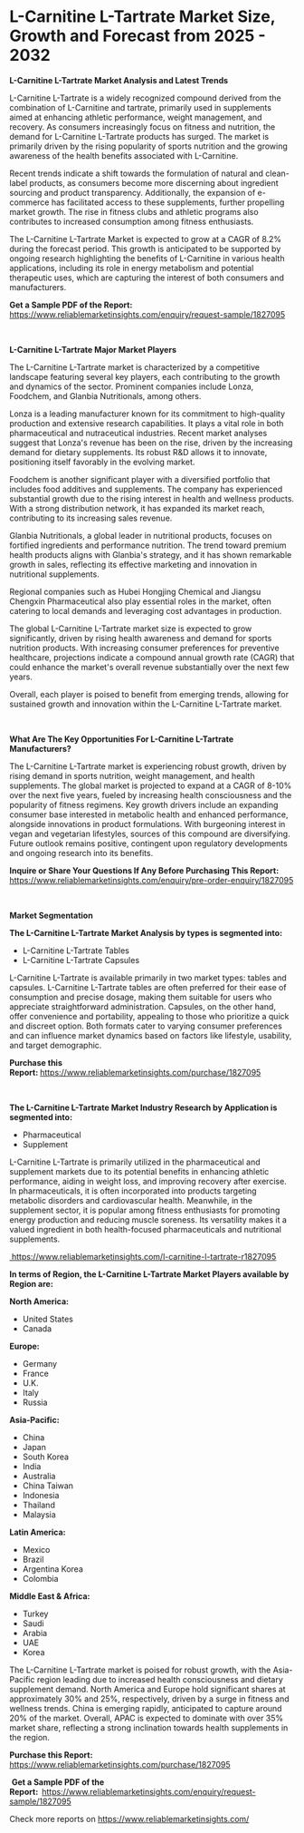 <p><h1>L-Carnitine L-Tartrate Market Size, Growth and Forecast from 2025 - 2032</h1></p><p><strong>L-Carnitine L-Tartrate Market Analysis and Latest Trends</strong></p>
<p><p>L-Carnitine L-Tartrate is a widely recognized compound derived from the combination of L-Carnitine and tartrate, primarily used in supplements aimed at enhancing athletic performance, weight management, and recovery. As consumers increasingly focus on fitness and nutrition, the demand for L-Carnitine L-Tartrate products has surged. The market is primarily driven by the rising popularity of sports nutrition and the growing awareness of the health benefits associated with L-Carnitine. </p><p>Recent trends indicate a shift towards the formulation of natural and clean-label products, as consumers become more discerning about ingredient sourcing and product transparency. Additionally, the expansion of e-commerce has facilitated access to these supplements, further propelling market growth. The rise in fitness clubs and athletic programs also contributes to increased consumption among fitness enthusiasts.</p><p>The L-Carnitine L-Tartrate Market is expected to grow at a CAGR of 8.2% during the forecast period. This growth is anticipated to be supported by ongoing research highlighting the benefits of L-Carnitine in various health applications, including its role in energy metabolism and potential therapeutic uses, which are capturing the interest of both consumers and manufacturers.</p></p>
<p><strong>Get a Sample PDF of the Report:&nbsp;</strong> <a href="https://www.reliablemarketinsights.com/enquiry/request-sample/1827095?utm_campaign=2209&utm_medium=2&utm_source=Github&utm_content=ia&utm_term=09032025&utm_id=l-carnitine-l-tartrate">https://www.reliablemarketinsights.com/enquiry/request-sample/1827095</a></p>
<p>&nbsp;</p>
<p><strong>L-Carnitine L-Tartrate Major Market Players</strong></p>
<p><p>The L-Carnitine L-Tartrate market is characterized by a competitive landscape featuring several key players, each contributing to the growth and dynamics of the sector. Prominent companies include Lonza, Foodchem, and Glanbia Nutritionals, among others.</p><p>Lonza is a leading manufacturer known for its commitment to high-quality production and extensive research capabilities. It plays a vital role in both pharmaceutical and nutraceutical industries. Recent market analyses suggest that Lonza's revenue has been on the rise, driven by the increasing demand for dietary supplements. Its robust R&D allows it to innovate, positioning itself favorably in the evolving market.</p><p>Foodchem is another significant player with a diversified portfolio that includes food additives and supplements. The company has experienced substantial growth due to the rising interest in health and wellness products. With a strong distribution network, it has expanded its market reach, contributing to its increasing sales revenue.</p><p>Glanbia Nutritionals, a global leader in nutritional products, focuses on fortified ingredients and performance nutrition. The trend toward premium health products aligns with Glanbia's strategy, and it has shown remarkable growth in sales, reflecting its effective marketing and innovation in nutritional supplements.</p><p>Regional companies such as Hubei Hongjing Chemical and Jiangsu Chengxin Pharmaceutical also play essential roles in the market, often catering to local demands and leveraging cost advantages in production.</p><p>The global L-Carnitine L-Tartrate market size is expected to grow significantly, driven by rising health awareness and demand for sports nutrition products. With increasing consumer preferences for preventive healthcare, projections indicate a compound annual growth rate (CAGR) that could enhance the market's overall revenue substantially over the next few years. </p><p>Overall, each player is poised to benefit from emerging trends, allowing for sustained growth and innovation within the L-Carnitine L-Tartrate market.</p></p>
<p>&nbsp;</p>
<p><strong>What Are The Key Opportunities For L-Carnitine L-Tartrate Manufacturers?</strong></p>
<p><p>The L-Carnitine L-Tartrate market is experiencing robust growth, driven by rising demand in sports nutrition, weight management, and health supplements. The global market is projected to expand at a CAGR of 8-10% over the next five years, fueled by increasing health consciousness and the popularity of fitness regimens. Key growth drivers include an expanding consumer base interested in metabolic health and enhanced performance, alongside innovations in product formulations. With burgeoning interest in vegan and vegetarian lifestyles, sources of this compound are diversifying. Future outlook remains positive, contingent upon regulatory developments and ongoing research into its benefits.</p></p>
<p><strong>Inquire or Share Your Questions If Any Before Purchasing This Report:</strong> <a href="https://www.reliablemarketinsights.com/enquiry/pre-order-enquiry/1827095?utm_campaign=2209&utm_medium=2&utm_source=Github&utm_content=ia&utm_term=09032025&utm_id=l-carnitine-l-tartrate">https://www.reliablemarketinsights.com/enquiry/pre-order-enquiry/1827095</a></p>
<p>&nbsp;</p>
<p><strong>Market Segmentation</strong></p>
<p><strong>The L-Carnitine L-Tartrate Market Analysis by types is segmented into:</strong></p>
<p><ul><li>L-Carnitine L-Tartrate Tables</li><li>L-Carnitine L-Tartrate Capsules</li></ul></p>
<p><p>L-Carnitine L-Tartrate is available primarily in two market types: tables and capsules. L-Carnitine L-Tartrate tables are often preferred for their ease of consumption and precise dosage, making them suitable for users who appreciate straightforward administration. Capsules, on the other hand, offer convenience and portability, appealing to those who prioritize a quick and discreet option. Both formats cater to varying consumer preferences and can influence market dynamics based on factors like lifestyle, usability, and target demographic.</p></p>
<p><strong>Purchase this Report:&nbsp;</strong><a href="https://www.reliablemarketinsights.com/purchase/1827095?utm_campaign=2209&utm_medium=2&utm_source=Github&utm_content=ia&utm_term=09032025&utm_id=l-carnitine-l-tartrate">https://www.reliablemarketinsights.com/purchase/1827095</a></p>
<p>&nbsp;</p>
<p><strong>The L-Carnitine L-Tartrate Market Industry Research by Application is segmented into:</strong></p>
<p><ul><li>Pharmaceutical</li><li>Supplement</li></ul></p>
<p><p>L-Carnitine L-Tartrate is primarily utilized in the pharmaceutical and supplement markets due to its potential benefits in enhancing athletic performance, aiding in weight loss, and improving recovery after exercise. In pharmaceuticals, it is often incorporated into products targeting metabolic disorders and cardiovascular health. Meanwhile, in the supplement sector, it is popular among fitness enthusiasts for promoting energy production and reducing muscle soreness. Its versatility makes it a valued ingredient in both health-focused pharmaceuticals and nutritional supplements.</p></p>
<p><a href="https://www.reliablemarketinsights.com/l-carnitine-l-tartrate-r1827095?utm_campaign=2209&utm_medium=2&utm_source=Github&utm_content=ia&utm_term=09032025&utm_id=l-carnitine-l-tartrate">&nbsp;https://www.reliablemarketinsights.com/l-carnitine-l-tartrate-r1827095</a></p>
<p><strong>In terms of Region, the L-Carnitine L-Tartrate Market Players available by Region are:</strong></p>
<p>
    <p> <strong> North America: </strong>
        <ul>
            <li>United States</li>
            <li>Canada</li>
        </ul>
        </p> 
    <p> <strong> Europe: </strong>
        <ul>
            <li>Germany</li>
            <li>France</li>
            <li>U.K.</li>
            <li>Italy</li>
            <li>Russia</li>
        </ul>
        </p> 
    <p> <strong> Asia-Pacific: </strong>
        <ul>
            <li>China</li>
            <li>Japan</li>
            <li>South Korea</li>
            <li>India</li>
            <li>Australia</li>
            <li>China Taiwan</li>
            <li>Indonesia</li>
            <li>Thailand</li>
            <li>Malaysia</li>
        </ul>
        </p> 
    <p> <strong> Latin America: </strong>
        <ul>
            <li>Mexico</li>
            <li>Brazil</li>
            <li>Argentina Korea</li>
            <li>Colombia</li>
        </ul>
        </p> 
    <p> <strong> Middle East & Africa: </strong>
        <ul>
            <li>Turkey</li>
            <li>Saudi</li>
            <li>Arabia</li>
            <li>UAE</li>
            <li>Korea</li>
        </ul>
    </p>
    </p>
<p><p>The L-Carnitine L-Tartrate market is poised for robust growth, with the Asia-Pacific region leading due to increased health consciousness and dietary supplement demand. North America and Europe hold significant shares at approximately 30% and 25%, respectively, driven by a surge in fitness and wellness trends. China is emerging rapidly, anticipated to capture around 20% of the market. Overall, APAC is expected to dominate with over 35% market share, reflecting a strong inclination towards health supplements in the region.</p></p>
<p><strong>Purchase this Report: </strong><a href="https://www.reliablemarketinsights.com/purchase/1827095?utm_campaign=2209&utm_medium=2&utm_source=Github&utm_content=ia&utm_term=09032025&utm_id=l-carnitine-l-tartrate">https://www.reliablemarketinsights.com/purchase/1827095</a></p>
<p>&nbsp;<strong>Get a Sample PDF of the Report:&nbsp;&nbsp;</strong><a href="https://www.reliablemarketinsights.com/enquiry/request-sample/1827095?utm_campaign=2209&utm_medium=2&utm_source=Github&utm_content=ia&utm_term=09032025&utm_id=l-carnitine-l-tartrate">https://www.reliablemarketinsights.com/enquiry/request-sample/1827095</a></p>
<p><strong></strong></p>
<p>Check more reports on <a href="https://www.reliablemarketinsights.com/?utm_campaign=2209&utm_medium=2&utm_source=Github&utm_content=ia&utm_term=09032025&utm_id=l-carnitine-l-tartrate">https://www.reliablemarketinsights.com/</a></p>